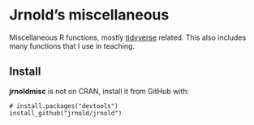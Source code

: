 Jrnold’s miscellaneous
======================

Miscellaneous R functions, mostly [tidyverse](http://tidyverse.org/)
related. This also includes many functions that I use in teaching.

Install
-------

**jrnoldmisc** is not on CRAN, install it from GitHub with:

    # install.packages("devtools")
    install_github("jrnold/jrnold")
